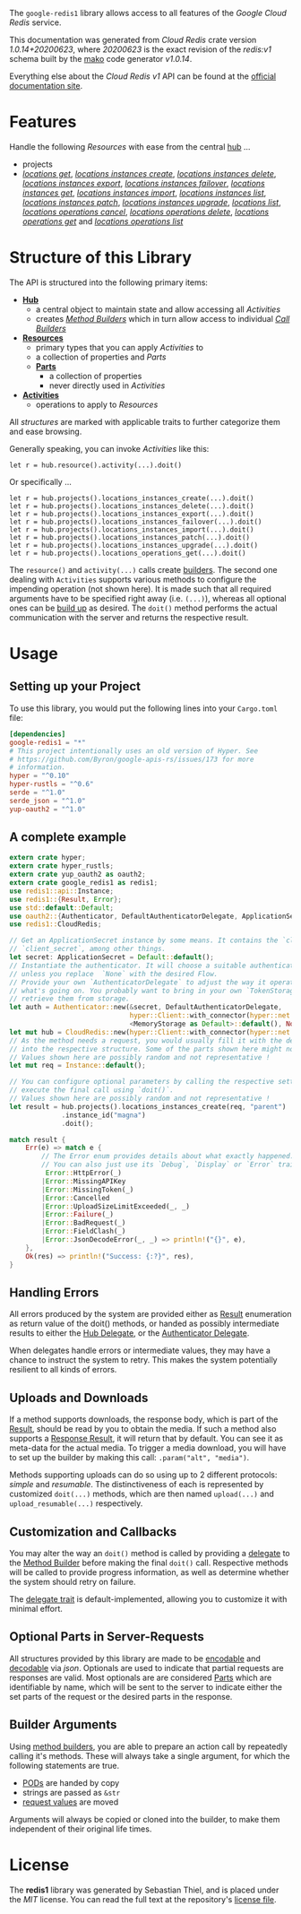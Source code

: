 <!---
DO NOT EDIT !
This file was generated automatically from 'src/mako/api/README.md.mako'
DO NOT EDIT !
-->
The `google-redis1` library allows access to all features of the *Google Cloud Redis* service.

This documentation was generated from *Cloud Redis* crate version *1.0.14+20200623*, where *20200623* is the exact revision of the *redis:v1* schema built by the [mako](http://www.makotemplates.org/) code generator *v1.0.14*.

Everything else about the *Cloud Redis* *v1* API can be found at the
[official documentation site](https://cloud.google.com/memorystore/docs/redis/).
# Features

Handle the following *Resources* with ease from the central [hub](https://docs.rs/google-redis1/1.0.14+20200623/google_redis1/CloudRedis) ... 

* projects
 * [*locations get*](https://docs.rs/google-redis1/1.0.14+20200623/google_redis1/api::ProjectLocationGetCall), [*locations instances create*](https://docs.rs/google-redis1/1.0.14+20200623/google_redis1/api::ProjectLocationInstanceCreateCall), [*locations instances delete*](https://docs.rs/google-redis1/1.0.14+20200623/google_redis1/api::ProjectLocationInstanceDeleteCall), [*locations instances export*](https://docs.rs/google-redis1/1.0.14+20200623/google_redis1/api::ProjectLocationInstanceExportCall), [*locations instances failover*](https://docs.rs/google-redis1/1.0.14+20200623/google_redis1/api::ProjectLocationInstanceFailoverCall), [*locations instances get*](https://docs.rs/google-redis1/1.0.14+20200623/google_redis1/api::ProjectLocationInstanceGetCall), [*locations instances import*](https://docs.rs/google-redis1/1.0.14+20200623/google_redis1/api::ProjectLocationInstanceImportCall), [*locations instances list*](https://docs.rs/google-redis1/1.0.14+20200623/google_redis1/api::ProjectLocationInstanceListCall), [*locations instances patch*](https://docs.rs/google-redis1/1.0.14+20200623/google_redis1/api::ProjectLocationInstancePatchCall), [*locations instances upgrade*](https://docs.rs/google-redis1/1.0.14+20200623/google_redis1/api::ProjectLocationInstanceUpgradeCall), [*locations list*](https://docs.rs/google-redis1/1.0.14+20200623/google_redis1/api::ProjectLocationListCall), [*locations operations cancel*](https://docs.rs/google-redis1/1.0.14+20200623/google_redis1/api::ProjectLocationOperationCancelCall), [*locations operations delete*](https://docs.rs/google-redis1/1.0.14+20200623/google_redis1/api::ProjectLocationOperationDeleteCall), [*locations operations get*](https://docs.rs/google-redis1/1.0.14+20200623/google_redis1/api::ProjectLocationOperationGetCall) and [*locations operations list*](https://docs.rs/google-redis1/1.0.14+20200623/google_redis1/api::ProjectLocationOperationListCall)




# Structure of this Library

The API is structured into the following primary items:

* **[Hub](https://docs.rs/google-redis1/1.0.14+20200623/google_redis1/CloudRedis)**
    * a central object to maintain state and allow accessing all *Activities*
    * creates [*Method Builders*](https://docs.rs/google-redis1/1.0.14+20200623/google_redis1/client::MethodsBuilder) which in turn
      allow access to individual [*Call Builders*](https://docs.rs/google-redis1/1.0.14+20200623/google_redis1/client::CallBuilder)
* **[Resources](https://docs.rs/google-redis1/1.0.14+20200623/google_redis1/client::Resource)**
    * primary types that you can apply *Activities* to
    * a collection of properties and *Parts*
    * **[Parts](https://docs.rs/google-redis1/1.0.14+20200623/google_redis1/client::Part)**
        * a collection of properties
        * never directly used in *Activities*
* **[Activities](https://docs.rs/google-redis1/1.0.14+20200623/google_redis1/client::CallBuilder)**
    * operations to apply to *Resources*

All *structures* are marked with applicable traits to further categorize them and ease browsing.

Generally speaking, you can invoke *Activities* like this:

```Rust,ignore
let r = hub.resource().activity(...).doit()
```

Or specifically ...

```ignore
let r = hub.projects().locations_instances_create(...).doit()
let r = hub.projects().locations_instances_delete(...).doit()
let r = hub.projects().locations_instances_export(...).doit()
let r = hub.projects().locations_instances_failover(...).doit()
let r = hub.projects().locations_instances_import(...).doit()
let r = hub.projects().locations_instances_patch(...).doit()
let r = hub.projects().locations_instances_upgrade(...).doit()
let r = hub.projects().locations_operations_get(...).doit()
```

The `resource()` and `activity(...)` calls create [builders][builder-pattern]. The second one dealing with `Activities` 
supports various methods to configure the impending operation (not shown here). It is made such that all required arguments have to be 
specified right away (i.e. `(...)`), whereas all optional ones can be [build up][builder-pattern] as desired.
The `doit()` method performs the actual communication with the server and returns the respective result.

# Usage

## Setting up your Project

To use this library, you would put the following lines into your `Cargo.toml` file:

```toml
[dependencies]
google-redis1 = "*"
# This project intentionally uses an old version of Hyper. See
# https://github.com/Byron/google-apis-rs/issues/173 for more
# information.
hyper = "^0.10"
hyper-rustls = "^0.6"
serde = "^1.0"
serde_json = "^1.0"
yup-oauth2 = "^1.0"
```

## A complete example

```Rust
extern crate hyper;
extern crate hyper_rustls;
extern crate yup_oauth2 as oauth2;
extern crate google_redis1 as redis1;
use redis1::api::Instance;
use redis1::{Result, Error};
use std::default::Default;
use oauth2::{Authenticator, DefaultAuthenticatorDelegate, ApplicationSecret, MemoryStorage};
use redis1::CloudRedis;

// Get an ApplicationSecret instance by some means. It contains the `client_id` and 
// `client_secret`, among other things.
let secret: ApplicationSecret = Default::default();
// Instantiate the authenticator. It will choose a suitable authentication flow for you, 
// unless you replace  `None` with the desired Flow.
// Provide your own `AuthenticatorDelegate` to adjust the way it operates and get feedback about 
// what's going on. You probably want to bring in your own `TokenStorage` to persist tokens and
// retrieve them from storage.
let auth = Authenticator::new(&secret, DefaultAuthenticatorDelegate,
                              hyper::Client::with_connector(hyper::net::HttpsConnector::new(hyper_rustls::TlsClient::new())),
                              <MemoryStorage as Default>::default(), None);
let mut hub = CloudRedis::new(hyper::Client::with_connector(hyper::net::HttpsConnector::new(hyper_rustls::TlsClient::new())), auth);
// As the method needs a request, you would usually fill it with the desired information
// into the respective structure. Some of the parts shown here might not be applicable !
// Values shown here are possibly random and not representative !
let mut req = Instance::default();

// You can configure optional parameters by calling the respective setters at will, and
// execute the final call using `doit()`.
// Values shown here are possibly random and not representative !
let result = hub.projects().locations_instances_create(req, "parent")
             .instance_id("magna")
             .doit();

match result {
    Err(e) => match e {
        // The Error enum provides details about what exactly happened.
        // You can also just use its `Debug`, `Display` or `Error` traits
         Error::HttpError(_)
        |Error::MissingAPIKey
        |Error::MissingToken(_)
        |Error::Cancelled
        |Error::UploadSizeLimitExceeded(_, _)
        |Error::Failure(_)
        |Error::BadRequest(_)
        |Error::FieldClash(_)
        |Error::JsonDecodeError(_, _) => println!("{}", e),
    },
    Ok(res) => println!("Success: {:?}", res),
}

```
## Handling Errors

All errors produced by the system are provided either as [Result](https://docs.rs/google-redis1/1.0.14+20200623/google_redis1/client::Result) enumeration as return value of
the doit() methods, or handed as possibly intermediate results to either the 
[Hub Delegate](https://docs.rs/google-redis1/1.0.14+20200623/google_redis1/client::Delegate), or the [Authenticator Delegate](https://docs.rs/yup-oauth2/*/yup_oauth2/trait.AuthenticatorDelegate.html).

When delegates handle errors or intermediate values, they may have a chance to instruct the system to retry. This 
makes the system potentially resilient to all kinds of errors.

## Uploads and Downloads
If a method supports downloads, the response body, which is part of the [Result](https://docs.rs/google-redis1/1.0.14+20200623/google_redis1/client::Result), should be
read by you to obtain the media.
If such a method also supports a [Response Result](https://docs.rs/google-redis1/1.0.14+20200623/google_redis1/client::ResponseResult), it will return that by default.
You can see it as meta-data for the actual media. To trigger a media download, you will have to set up the builder by making
this call: `.param("alt", "media")`.

Methods supporting uploads can do so using up to 2 different protocols: 
*simple* and *resumable*. The distinctiveness of each is represented by customized 
`doit(...)` methods, which are then named `upload(...)` and `upload_resumable(...)` respectively.

## Customization and Callbacks

You may alter the way an `doit()` method is called by providing a [delegate](https://docs.rs/google-redis1/1.0.14+20200623/google_redis1/client::Delegate) to the 
[Method Builder](https://docs.rs/google-redis1/1.0.14+20200623/google_redis1/client::CallBuilder) before making the final `doit()` call. 
Respective methods will be called to provide progress information, as well as determine whether the system should 
retry on failure.

The [delegate trait](https://docs.rs/google-redis1/1.0.14+20200623/google_redis1/client::Delegate) is default-implemented, allowing you to customize it with minimal effort.

## Optional Parts in Server-Requests

All structures provided by this library are made to be [encodable](https://docs.rs/google-redis1/1.0.14+20200623/google_redis1/client::RequestValue) and 
[decodable](https://docs.rs/google-redis1/1.0.14+20200623/google_redis1/client::ResponseResult) via *json*. Optionals are used to indicate that partial requests are responses 
are valid.
Most optionals are are considered [Parts](https://docs.rs/google-redis1/1.0.14+20200623/google_redis1/client::Part) which are identifiable by name, which will be sent to 
the server to indicate either the set parts of the request or the desired parts in the response.

## Builder Arguments

Using [method builders](https://docs.rs/google-redis1/1.0.14+20200623/google_redis1/client::CallBuilder), you are able to prepare an action call by repeatedly calling it's methods.
These will always take a single argument, for which the following statements are true.

* [PODs][wiki-pod] are handed by copy
* strings are passed as `&str`
* [request values](https://docs.rs/google-redis1/1.0.14+20200623/google_redis1/client::RequestValue) are moved

Arguments will always be copied or cloned into the builder, to make them independent of their original life times.

[wiki-pod]: http://en.wikipedia.org/wiki/Plain_old_data_structure
[builder-pattern]: http://en.wikipedia.org/wiki/Builder_pattern
[google-go-api]: https://github.com/google/google-api-go-client

# License
The **redis1** library was generated by Sebastian Thiel, and is placed 
under the *MIT* license.
You can read the full text at the repository's [license file][repo-license].

[repo-license]: https://github.com/Byron/google-apis-rsblob/master/LICENSE.md
